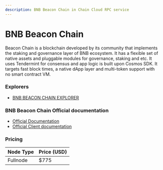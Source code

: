 ```yaml
---
description: BNB Beacon Chain in Chain Cloud RPC service
---
```


# BNB Beacon Chain

Beacon Chain is a blockchain developed by its community that implements the staking and governance layer of BNB ecosystem. It has a flexible set of native assets and pluggable modules for governance, staking and etc. It uses Tendermint for consensus and app logic is built upon Cosmos SDK. It targets fast block times, a native dApp layer and multi-token support with no smart contract VM.

### Explorers

* [BNB BEACON CHAIN EXPLORER](https://explorer.bnbchain.org/)

### BNB Beacon Chain Official documentation

* [Official Documentation](https://docs.bnbchain.org/docs/learn/beaconIntro)
* [Official Client documentation](https://docs.bnbchain.org/docs/beaconchain/develop/api-reference/cli)

### Pricing

| Node Type             | Price (USD)          |
| --------------------- | ---------------------|
| Fullnode              | $775                 |